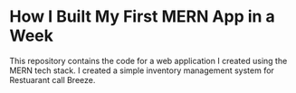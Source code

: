 # How I Built My First MERN App in a Week

This repository contains the code for a web application I created using the MERN tech stack. I created a simple inventory management system for Restuarant call Breeze.

